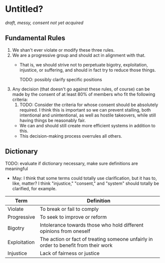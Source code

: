 # Untitled?
*draft, messy, consent not yet acquired*

## Fundamental Rules
1. We shan't ever violate or modify these three rules.
2. We are a progressive group and should act in alignment with that.
   - That is, we should strive not to perpetuate bigotry, exploitation,
     injustice, or suffering, and should in fact try to reduce those things.

     TODO: possibly clarify specific positions
3. Any decision (that doesn't go against these rules, of course) can be made by
   the consent of at least 80% of members who fit the following criteria:
   1. TODO: Consider the criteria for whose consent should be absolutely
      required. I think this is important so we can prevent stalling, both
      intentional and unintentional, as well as hostile takeovers, while still
      having things be reasonably fair.
   - We can and should still create more efficient systems in addition to this.
   - This decision-making process overrules all others.

## Dictionary

TODO: evaluate if dictionary necessary, make sure definitions are meaningful
 - May: I think that some terms could totally use clarification, but it has to,
   like, matter? I think "injustice," "consent," and "system" should totally be
   clarified, for example.

| Term | Definition |
|------|------------|
| Violate | To break or fail to comply |
| Progressive | To seek to improve or reform |
| Bigotry | Intolerance towards those who hold different opinions from oneself |
| Exploitation | The action or fact of treating someone unfairly in order to benefit from their work |
| Injustice | Lack of fairness or justice |

